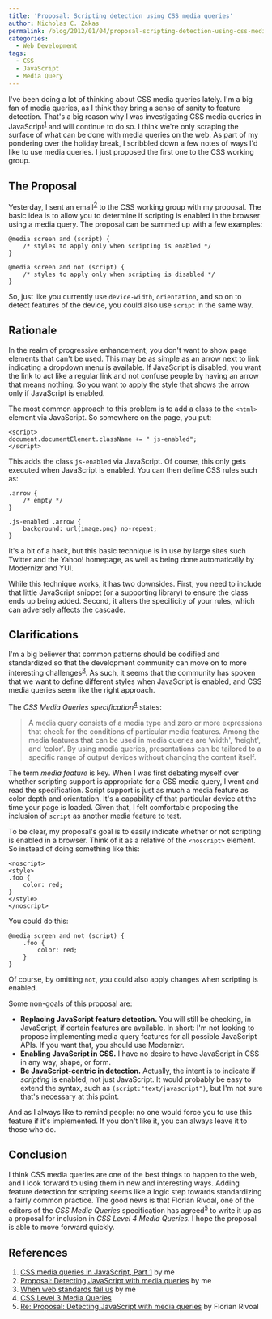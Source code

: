 ```yaml
---
title: 'Proposal: Scripting detection using CSS media queries'
author: Nicholas C. Zakas
permalink: /blog/2012/01/04/proposal-scripting-detection-using-css-media-queries/
categories:
  - Web Development
tags:
  - CSS
  - JavaScript
  - Media Query
---
```

I've been doing a lot of thinking about CSS media queries lately. I'm a big fan of media queries, as I think they bring a sense of sanity to feature detection. That's a big reason why I was investigating CSS media queries in JavaScript<sup>[1]</sup> and will continue to do so. I think we're only scraping the surface of what can be done with media queries on the web. As part of my pondering over the holiday break, I scribbled down a few notes of ways I'd like to use media queries. I just proposed the first one to the CSS working group.

## The Proposal

Yesterday, I sent an email<sup>[2]</sup> to the CSS working group with my proposal. The basic idea is to allow you to determine if scripting is enabled in the browser using a media query. The proposal can be summed up with a few examples:

    @media screen and (script) {
        /* styles to apply only when scripting is enabled */
    }
    
    @media screen and not (script) {
        /* styles to apply only when scripting is disabled */
    }

So, just like you currently use `device-width`, `orientation`, and so on to detect features of the device, you could also use `script` in the same way. 

## Rationale

In the realm of progressive enhancement, you don't want to show page elements that can't be used. This may be as simple as an arrow next to link indicating a dropdown menu is available. If JavaScript is disabled, you want the link to act like a regular link and not confuse people by having an arrow that means nothing. So you want to apply the style that shows the arrow only if JavaScript is enabled.

The most common approach to this problem is to add a class to the `<html>` element via JavaScript. So somewhere on the page, you put:

    <script>
    document.documentElement.className += " js-enabled";
    </script>

This adds the class `js-enabled` via JavaScript. Of course, this only gets executed when JavaScript is enabled. You can then define CSS rules such as:

    .arrow {
        /* empty */
    }
    
    .js-enabled .arrow {
        background: url(image.png) no-repeat;
    }

It's a bit of a hack, but this basic technique is in use by large sites such Twitter and the Yahoo! homepage, as well as being done automatically by Modernizr and YUI. 

While this technique works, it has two downsides. First, you need to include that little JavaScript snippet (or a supporting library) to ensure the class ends up being added. Second, it alters the specificity of your rules, which can adversely affects the cascade. 

## Clarifications

I'm a big believer that common patterns should be codified and standardized so that the development community can move on to more interesting challenges<sup>[3]</sup>. As such, it seems that the community has spoken that we want to define different styles when JavaScript is enabled, and CSS media queries seem like the right approach.

The <cite>CSS Media Queries specification</cite><sup>[4]</sup> states:

> A media query consists of a media type and zero or more expressions that check for the conditions of particular media features. Among the media features that can be used in media queries are &#8216;width', &#8216;height', and &#8216;color'. By using media queries, presentations can be tailored to a specific range of output devices without changing the content itself.

The term *media feature* is key. When I was first debating myself over whether scripting support is appropriate for a CSS media query, I went and read the specification. Script support is just as much a media feature as color depth and orientation. It's a capability of that particular device at the time your page is loaded. Given that, I felt comfortable proposing the inclusion of `script` as another media feature to test. 

To be clear, my proposal's goal is to easily indicate whether or not scripting is enabled in a browser. Think of it as a relative of the `<noscript>` element. So instead of doing something like this:

    <noscript>
    <style>
    .foo {
        color: red;
    }
    </style>
    </noscript>

You could do this:

    @media screen and not (script) {
        .foo {
            color: red;
        }
    }

Of course, by omitting `not`, you could also apply changes when scripting is enabled.

Some non-goals of this proposal are:

  * **Replacing JavaScript feature detection.** You will still be checking, in JavaScript, if certain features are available. In short: I'm not looking to propose implementing media query features for all possible JavaScript APIs. If you want that, you should use Modernizr.
  * **Enabling JavaScript in CSS.** I have no desire to have JavaScript in CSS in any way, shape, or form.
  * **Be JavaScript-centric in detection.** Actually, the intent is to indicate if *scripting* is enabled, not just JavaScript. It would probably be easy to extend the syntax, such as `(script:"text/javascript")`, but I'm not sure that's necessary at this point.

And as I always like to remind people: no one would force you to use this feature if it's implemented. If you don't like it, you can always leave it to those who do.

## Conclusion

I think CSS media queries are one of the best things to happen to the web, and I look forward to using them in new and interesting ways. Adding feature detection for scripting seems like a logic step towards standardizing a fairly common practice. The good news is that Florian Rivoal, one of the editors of the <cite>CSS Media Queries</cite> specification has agreed<sup>[5]</sup> to write it up as a proposal for inclusion in <cite>CSS Level 4 Media Queries</cite>. I hope the proposal is able to move forward quickly.

## References

  1. [CSS media queries in JavaScript, Part 1][1] by me
  2. [Proposal: Detecting JavaScript with media queries][2] by me
  3. [When web standards fail us][3] by me
  4. [CSS Level 3 Media Queries][4]
  5. [Re: Proposal: Detecting JavaScript with media queries][5] by Florian Rivoal

 [1]: {{site.url}}/blog/2012/01/03/css-media-queries-in-javascript-part-1/
 [2]: http://lists.w3.org/Archives/Public/www-style/2012Jan/0034.html
 [3]: {{site.url}}/blog/2011/10/03/when-web-standards-fail-us/
 [4]: http://www.w3.org/TR/css3-mediaqueries/
 [5]: http://lists.w3.org/Archives/Public/www-style/2012Jan/0046.html
